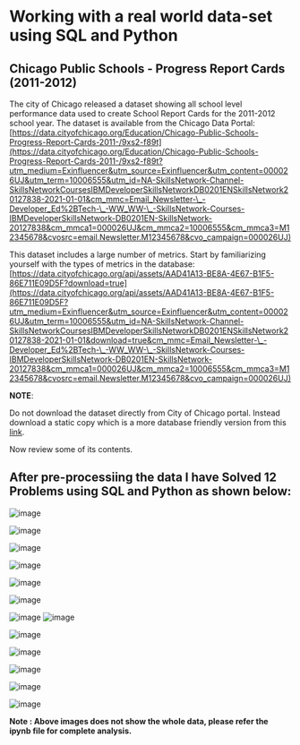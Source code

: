 # Working with a real world data-set using SQL and Python
## Chicago Public Schools - Progress Report Cards (2011-2012)

The city of Chicago released a dataset showing all school level performance data used to create School Report Cards for the 2011-2012 school year. The dataset is available from the Chicago Data Portal: [https://data.cityofchicago.org/Education/Chicago-Public-Schools-Progress-Report-Cards-2011-/9xs2-f89t](https://data.cityofchicago.org/Education/Chicago-Public-Schools-Progress-Report-Cards-2011-/9xs2-f89t?utm_medium=Exinfluencer&utm_source=Exinfluencer&utm_content=000026UJ&utm_term=10006555&utm_id=NA-SkillsNetwork-Channel-SkillsNetworkCoursesIBMDeveloperSkillsNetworkDB0201ENSkillsNetwork20127838-2021-01-01&cm_mmc=Email_Newsletter-\_-Developer_Ed%2BTech-\_-WW_WW-\_-SkillsNetwork-Courses-IBMDeveloperSkillsNetwork-DB0201EN-SkillsNetwork-20127838&cm_mmca1=000026UJ&cm_mmca2=10006555&cm_mmca3=M12345678&cvosrc=email.Newsletter.M12345678&cvo_campaign=000026UJ)

This dataset includes a large number of metrics. Start by familiarizing yourself with the types of metrics in the database: [https://data.cityofchicago.org/api/assets/AAD41A13-BE8A-4E67-B1F5-86E711E09D5F?download=true](https://data.cityofchicago.org/api/assets/AAD41A13-BE8A-4E67-B1F5-86E711E09D5F?utm_medium=Exinfluencer&utm_source=Exinfluencer&utm_content=000026UJ&utm_term=10006555&utm_id=NA-SkillsNetwork-Channel-SkillsNetworkCoursesIBMDeveloperSkillsNetworkDB0201ENSkillsNetwork20127838-2021-01-01&download=true&cm_mmc=Email_Newsletter-\_-Developer_Ed%2BTech-\_-WW_WW-\_-SkillsNetwork-Courses-IBMDeveloperSkillsNetwork-DB0201EN-SkillsNetwork-20127838&cm_mmca1=000026UJ&cm_mmca2=10006555&cm_mmca3=M12345678&cvosrc=email.Newsletter.M12345678&cvo_campaign=000026UJ)

**NOTE**:

Do not download the dataset directly from City of Chicago portal. Instead download a static copy which is a more database friendly version from this <a href="https://cf-courses-data.s3.us.cloud-object-storage.appdomain.cloud/IBMDeveloperSkillsNetwork-DB0201EN-SkillsNetwork/labs/FinalModule_Coursera_V5/data/ChicagoPublicSchools.csv?utm_medium=Exinfluencer&utm_source=Exinfluencer&utm_content=000026UJ&utm_term=10006555&utm_id=NA-SkillsNetwork-Channel-SkillsNetworkCoursesIBMDeveloperSkillsNetworkDB0201ENSkillsNetwork20127838-2021-01-01">link</a>.

Now review some of its contents.


## After pre-processiing the data I have Solved 12 Problems using SQL and Python as shown below:
![image](https://github.com/user-attachments/assets/71d92313-f8a7-4056-a4d8-291e03569064)


![image](https://github.com/user-attachments/assets/6c688e7b-4453-4a03-a7dc-4788552716cd)


![image](https://github.com/user-attachments/assets/ae667b89-9fcf-4a8e-9661-cc60ca2a1cec)


![image](https://github.com/user-attachments/assets/4a32c687-a546-4f5a-8866-916ff73050fd)


![image](https://github.com/user-attachments/assets/70b3c8c4-9953-4537-bd32-6fc401fc24a8)


![image](https://github.com/user-attachments/assets/dd56a2c2-d7a1-4c5c-95fe-5dbc035fbf94)


![image](https://github.com/user-attachments/assets/12919893-3e15-4028-9382-43b7164f039c)
![image](https://github.com/user-attachments/assets/2db13af7-2834-49eb-a4bf-1b32534341a7)


![image](https://github.com/user-attachments/assets/f7b2f630-830b-4f47-a769-1ef2ce14b482)


![image](https://github.com/user-attachments/assets/81c3d607-3ee6-40fe-9e76-372efd2ffcdf)


![image](https://github.com/user-attachments/assets/722a5c2c-7081-490d-9d64-208df38e8ebe)


![image](https://github.com/user-attachments/assets/8adfc9c5-f3d2-4a96-897e-ec793793d2e3)


![image](https://github.com/user-attachments/assets/6ae16413-cb2c-4928-a54b-30654bb6e72c)


 **Note : Above images does not show the whole data, please refer the ipynb file for complete analysis.**

